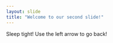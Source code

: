 ```yaml
---
layout: slide
title: "Welcome to our second slide!"
---
```

Sleep tight!
Use the left arrow to go back!
